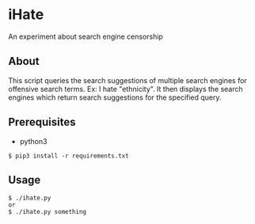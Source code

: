 # iHate
An experiment about search engine censorship

## About
This script queries the search suggestions of multiple search engines
for offensive search terms. Ex: I hate "ethnicity". It then displays
the search engines which return search suggestions for the specified
query.

## Prerequisites
* python3
```
$ pip3 install -r requirements.txt
```

## Usage
```
$ ./ihate.py
or
$ ./ihate.py something
```
